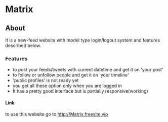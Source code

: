# Matrix
## About
It is a new-feed website with model type login/logout system and features described below.

### Features
- to post your feeds/tweets with current datetime and get it on 'your post'
- to follow or unfollow people and get it on 'your timeline'
- 'public profiles' is not ready yet
- you get all these option only when you are logged in 
- It has a pretty good interface but is partially responsive(working)

#### Link
to use this website go to http://Matrix.freesite.vip
